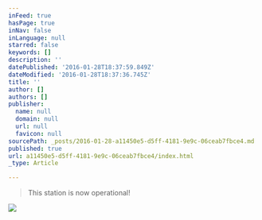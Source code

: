 ```yaml
---
inFeed: true
hasPage: true
inNav: false
inLanguage: null
starred: false
keywords: []
description: ''
datePublished: '2016-01-28T18:37:59.849Z'
dateModified: '2016-01-28T18:37:36.745Z'
title: ''
author: []
authors: []
publisher:
  name: null
  domain: null
  url: null
  favicon: null
sourcePath: _posts/2016-01-28-a11450e5-d5ff-4181-9e9c-06ceab7fbce4.md
published: true
url: a11450e5-d5ff-4181-9e9c-06ceab7fbce4/index.html
_type: Article

---
```

> This station is now operational!

![](https://the-grid-user-content.s3-us-west-2.amazonaws.com/0e945fbb-a398-42b1-9fd1-21ba51acb6e4.png)